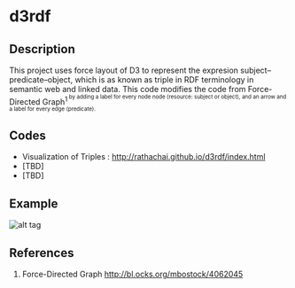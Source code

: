 # d3rdf

## Description
This project uses force layout of D3 to represent the expresion subject–predicate–object, which is as known as triple in RDF terminology in semantic web and linked data. This code modifies the code from Force-Directed Graph<sup>1<sup> by adding a label for every node node (resource: subject or object), and an arrow and a label for every edge (predicate).

## Codes
- Visualization of Triples : http://rathachai.github.io/d3rdf/index.html
- [TBD]
- [TBD]

## Example
![alt tag](https://raw.github.com/rathachai/d3rdf/master/images/simpletriples.png)

## References
1. Force-Directed Graph http://bl.ocks.org/mbostock/4062045
